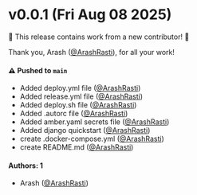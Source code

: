 # v0.0.1 (Fri Aug 08 2025)

:tada: This release contains work from a new contributor! :tada:

Thank you, Arash ([@ArashRasti](https://github.com/ArashRasti)), for all your work!

#### ⚠️ Pushed to `main`

- Added deploy.yml file ([@ArashRasti](https://github.com/ArashRasti))
- Added release.yml file ([@ArashRasti](https://github.com/ArashRasti))
- Added deploy.sh file ([@ArashRasti](https://github.com/ArashRasti))
- Added .autorc file ([@ArashRasti](https://github.com/ArashRasti))
- Added amber.yaml secrets file ([@ArashRasti](https://github.com/ArashRasti))
- Added django quickstart ([@ArashRasti](https://github.com/ArashRasti))
- create .docker-compose.yml ([@ArashRasti](https://github.com/ArashRasti))
- create README.md ([@ArashRasti](https://github.com/ArashRasti))

#### Authors: 1

- Arash ([@ArashRasti](https://github.com/ArashRasti))
